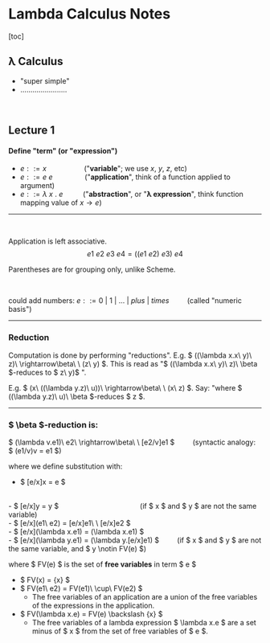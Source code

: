 # Lambda Calculus Notes

[toc]


## λ Calculus
 - "super simple"
 - .......................

<br>

## Lecture 1
####  Define "term" (or "expression")
- $e ::= x$             &emsp;&emsp;&emsp;&emsp; &ensp; ("**variable**"; we use $x$, $y$, $z$, etc)
- $e ::= e\ e$          &emsp;&emsp;&emsp;&emsp; ("**application**", think of a function applied  to argument)
- $e ::= λ\ x\ .\ e$    &emsp; &emsp; ("**abstraction**", or "**λ expression**", think function mapping value of $x \rightarrow e$)

---
<br>

Application is left associative.
$$
e1\ e2\ e3\ e4 = ((e1\ e2)\ e3)\ e4
$$

Parentheses are for grouping only, unlike Scheme.

<br>

could add numbers:
$e ::= 0\ |\ 1\ |\ ...\ |\ plus\ |\ times$ &emsp;&emsp; (called "numeric basis")

---

### Reduction
Computation is done by performing "reductions".
E.g. $ ((\lambda x.x\ y)\ z)\ \rightarrow\beta\ \ (z\ y) $. This is read as "$ ((\lambda x.x\ y)\ z)\ \beta $-reduces to $ z\ y)$ ".

E.g. $ (x\ ((\lambda y.z)\ u))\ \rightarrow\beta\ \ (x\ z) $. Say: "where $ ((\lambda y.z)\ u)\ \beta $-reduces $ z $.

---

### $ \beta $-reduction is:
$ (\lambda v.e1)\ e2\  \rightarrow\beta\ \ [e2/v]e1 $ &emsp;&emsp; (syntactic analogy: $ (e1/v)v = e1 $)

where we define substitution with:
- $ [e/x]x = e $
<br>
- $ [e/x]y = y $ &emsp;&emsp;&emsp;&emsp;&emsp;&emsp;&emsp;&emsp;&emsp;&emsp;&emsp; (if $ x $ and $ y $ are not the same variable)
<br>
- $ [e/x](e1\ e2) = [e/x]e1\ \ [e/x]e2 $
<br>
- $ [e/x](\lambda x.e1) = (\lambda x.e1) $
<br>
- $ [e/x](\lambda y.e1) = (\lambda y.[e/x]e1) $ &emsp;&emsp; (if $ x $ and $ y $ are not the same variable, and $ y \notin FV(e) $)

<br>

where $ FV(e) $ is the set of **free variables** in term $ e $
- $ FV(x) = \{x\} $
- $ FV(e1\ e2) = FV(e1)\ \cup\ FV(e2) $
  - The free variables of an application are a union of the free variables of the expressions in the application.
- $ FV(\lambda x.e) = FV(e) \backslash \{x\} $
  - The free variables of a lambda expression $ \lambda x.e $ are a set minus of $ x $ from the set of free variables of $ e $.